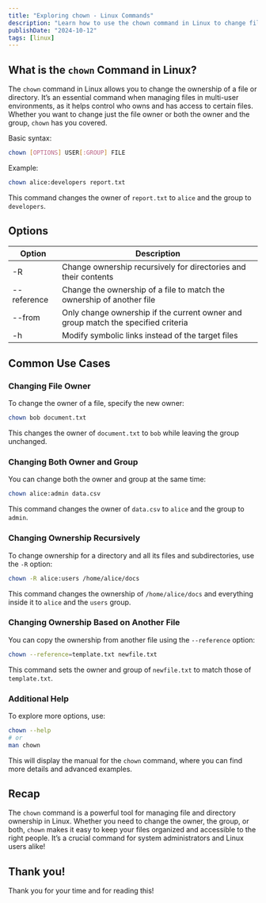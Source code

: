```yaml
---
title: "Exploring chown - Linux Commands"
description: "Learn how to use the chown command in Linux to change file and directory ownership, with examples and common use cases."
publishDate: "2024-10-12"
tags: [linux]
---
```


## What is the `chown` Command in Linux?

The `chown` command in Linux allows you to change the ownership of a file or directory. It’s an essential command when managing files in multi-user environments, as it helps control who owns and has access to certain files. Whether you want to change just the file owner or both the owner and the group, `chown` has you covered.

Basic syntax:

```bash
chown [OPTIONS] USER[:GROUP] FILE
```

Example:

```bash
chown alice:developers report.txt
```

This command changes the owner of `report.txt` to `alice` and the group to `developers`.

## Options

| Option | **Description** |
| --- | --- |
| -R | Change ownership recursively for directories and their contents |
| --reference | Change the ownership of a file to match the ownership of another file |
| --from | Only change ownership if the current owner and group match the specified criteria |
| -h | Modify symbolic links instead of the target files |

## Common Use Cases

### Changing File Owner

To change the owner of a file, specify the new owner:

```bash
chown bob document.txt
```

This changes the owner of `document.txt` to `bob` while leaving the group unchanged.

### Changing Both Owner and Group

You can change both the owner and group at the same time:

```bash
chown alice:admin data.csv
```

This command changes the owner of `data.csv` to `alice` and the group to `admin`.

### Changing Ownership Recursively

To change ownership for a directory and all its files and subdirectories, use the `-R` option:

```bash
chown -R alice:users /home/alice/docs
```

This command changes the ownership of `/home/alice/docs` and everything inside it to `alice` and the `users` group.

### Changing Ownership Based on Another File

You can copy the ownership from another file using the `--reference` option:

```bash
chown --reference=template.txt newfile.txt
```

This command sets the owner and group of `newfile.txt` to match those of `template.txt`.

### Additional Help

To explore more options, use:

```bash
chown --help
# or
man chown
```

This will display the manual for the `chown` command, where you can find more details and advanced examples.

## Recap

The `chown` command is a powerful tool for managing file and directory ownership in Linux. Whether you need to change the owner, the group, or both, `chown` makes it easy to keep your files organized and accessible to the right people. It’s a crucial command for system administrators and Linux users alike!

## Thank you!

Thank you for your time and for reading this!